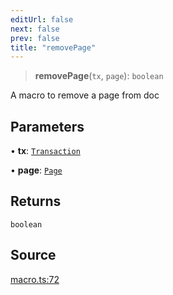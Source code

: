 ```yaml
---
editUrl: false
next: false
prev: false
title: "removePage"
---
```


> **removePage**(`tx`, `page`): `boolean`

A macro to remove a page from doc

## Parameters

• **tx**: [`Transaction`](/api-core/classes/transaction/)

• **page**: [`Page`](/api-core/classes/page/)

## Returns

`boolean`

## Source

[macro.ts:72](https://github.com/dgmjs/dgmjs/blob/c296d113d513e412f08f9016159ca40d11e704cd/packages/core/src/macro.ts#L72)
